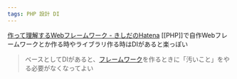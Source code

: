 ```yaml
---
tags: PHP 設計 DI
---
```


[作って理解するWebフレームワーク - きしだのHatena](https://nowokay.hatenablog.com/entry/20160419/1461032474)
[[PHP]]で自作Webフレームワークとか作る時やライブラリ作る時はDIがあると楽っぽい
>ベースとしてDIがあると、[フレームワーク](http://d.hatena.ne.jp/keyword/%A5%D5%A5%EC%A1%BC%A5%E0%A5%EF%A1%BC%A5%AF)を作るときに「汚いこと」をやる必要がなくなってよい